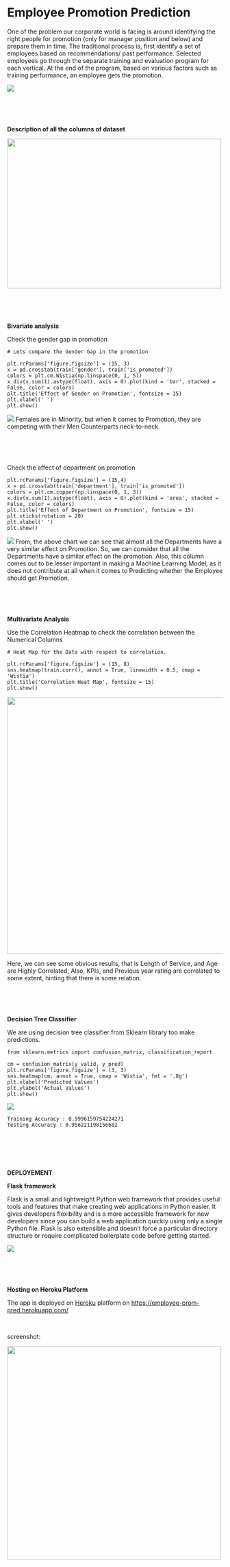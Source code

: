 # Employee Promotion Prediction

One of the problem our corporate world is facing is around identifying the right people for promotion (only for manager position and below) and prepare them in time. The traditional process is, first identify a set of employees based on recommendations/ past performance. Selected employees go through the separate training and evaluation program for each vertical. At the end of the program, based on various factors such as training performance, an employee gets the promotion.

<img src="https://github.com/dev-osiris/Employee-promotion-prediction/blob/main/Assets/images/1-wrong-promotion.jpg">

\
&nbsp;
\
&nbsp;

**Description of all the columns of dataset**

<img src="https://github.com/dev-osiris/Employee-promotion-prediction/blob/main/Assets/images/2-data_desc.PNG" width="500" height="350">

\
&nbsp;
\
&nbsp;

**Bivariate analysis**

Check the gender gap in promotion  


```
# Lets compare the Gender Gap in the promotion

plt.rcParams['figure.figsize'] = (15, 3)
x = pd.crosstab(train['gender'], train['is_promoted'])
colors = plt.cm.Wistia(np.linspace(0, 1, 5))
x.div(x.sum(1).astype(float), axis = 0).plot(kind = 'bar', stacked = False, color = colors)
plt.title('Effect of Gender on Promotion', fontsize = 15)
plt.xlabel(' ')
plt.show()
```
<img src="https://github.com/dev-osiris/Employee-promotion-prediction/blob/main/Assets/images/3-gender.png">
Females are in Minority, but when it comes to Promotion, they are competing with their Men Counterparts neck-to-neck.

\
&nbsp;
\
&nbsp;

Check the affect of department on promotion

```
plt.rcParams['figure.figsize'] = (15,4)
x = pd.crosstab(train['department'], train['is_promoted'])
colors = plt.cm.copper(np.linspace(0, 1, 3))
x.div(x.sum(1).astype(float), axis = 0).plot(kind = 'area', stacked = False, color = colors)
plt.title('Effect of Department on Promotion', fontsize = 15)
plt.xticks(rotation = 20)
plt.xlabel(' ')
plt.show()
```
<img src="https://github.com/dev-osiris/Employee-promotion-prediction/blob/main/Assets/images/4-department.png">
From, the above chart we can see that almost all the Departments have a very similar effect on Promotion. So, we can consider that all the Departments have a similar effect on the promotion. Also, this column comes out to be lesser important in making a Machine Learning Model, as it does not contribute at all when it comes to Predicting whether the Employee should get Promotion.

\
&nbsp;
\
&nbsp;

**Multivariate Analysis**

Use the Correlation Heatmap to check the correlation between the Numerical Columns

```
# Heat Map for the Data with respect to correlation.

plt.rcParams['figure.figsize'] = (15, 8)
sns.heatmap(train.corr(), annot = True, linewidth = 0.5, cmap = 'Wistia')
plt.title('Correlation Heat Map', fontsize = 15)
plt.show()
```
<img src="https://github.com/dev-osiris/Employee-promotion-prediction/blob/main/Assets/images/5-correlation.png" height="600">

Here, we can see some obvious results, that is Length of Service, and Age are Highly Correlated, Also, KPIs, and Previous year rating are correlated to some extent, hinting that there is some relation.

\
&nbsp;
\
&nbsp;

**Decision Tree Classifier**

We are using decision tree classifier from Sklearn library too make predictions.
```
from sklearn.metrics import confusion_matrix, classification_report

cm = confusion_matrix(y_valid, y_pred)
plt.rcParams['figure.figsize'] = (3, 3)
sns.heatmap(cm, annot = True, cmap = 'Wistia', fmt = '.8g')
plt.xlabel('Predicted Values')
plt.ylabel('Actual Values')
plt.show()
```

<img src="https://github.com/dev-osiris/Employee-promotion-prediction/blob/main/Assets/images/6-confusion.png">

```
Training Accuracy : 0.9996159754224271
Testing Accuracy : 0.956221198156682
```

\
&nbsp;
\
&nbsp;
\
&nbsp;


**DEPLOYEMENT**

**Flask framework**

Flask is a small and lightweight Python web framework that provides useful tools and features that make creating web applications in Python easier. It gives developers flexibility and is a more accessible framework for new developers since you can build a web application quickly using only a single Python file. Flask is also extensible and doesn’t force a particular directory structure or require complicated boilerplate code before getting started.

<img src="https://github.com/dev-osiris/Employee-promotion-prediction/blob/main/Assets/images/7-data_flow.png">

\
&nbsp;
\
&nbsp;


**Hosting on Heroku Platform**

The app is deployed on  [Heroku](https://id.heroku.com/login) platform on https://employee-prom-pred.herokuapp.com/

&nbsp;

screenshot:

<img src="https://github.com/dev-osiris/Employee-promotion-prediction/blob/main/Assets/images/8-screenshot.PNG" widht="840" height="500">
